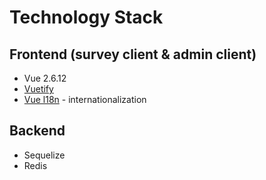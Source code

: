# Technology Stack

## Frontend (survey client & admin client)
* Vue 2.6.12
* [Vuetify](https://dev.vuetifyjs.com/en/)
* [Vue l18n](http://kazupon.github.io/vue-i18n/) - internationalization

## Backend
* Sequelize
* Redis
